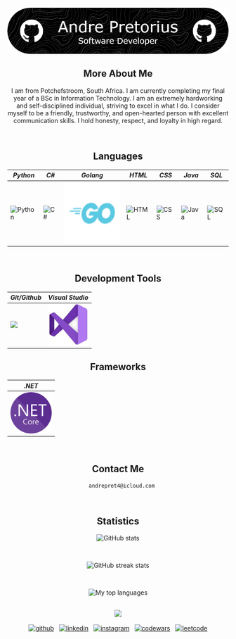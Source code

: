 <div align="center">

![Header](./header-image.png)

</div>

<div align="center">

## More About Me
I am from Potchefstroom, South Africa. I am currently completing my final year of a BSc in Information Technology. I am an extremely hardworking and self-disciplined individual, striving to excel in what I do. I consider myself to be a friendly, trustworthy, and open-hearted person with excellent communication skills. I hold honesty, respect, and loyalty in high regard.

</div>  

<br style="line-height: 3em;">

<div align="center">
  
## Languages

| *Python*   | *C#*   | *Golang* | *HTML*   | *CSS*  | *Java* | *SQL*        |
|----------|------------|--------|----------|--------------|------------|------------|
| ![Python](https://github.com/user-attachments/assets/30a866fa-68e6-4c14-9ce0-fc091ba02837) | ![C#](https://github.com/user-attachments/assets/dbb611ba-1c13-4d08-9e44-891a6902d65b) | <img src="Assets/Go-Logo_LightBlue.png" width=140 height=140> | ![HTML](https://github.com/user-attachments/assets/6dc9c905-386c-46f2-8133-272d97f8cffe) | ![CSS](https://github.com/user-attachments/assets/f8842de9-1306-494b-a9c0-91cbdb37b6d4) | ![Java](https://github.com/user-attachments/assets/d193a005-5528-47e2-80d3-c356c86f684b) | ![SQL](https://github.com/user-attachments/assets/4646e2b4-4225-4636-a632-78a18603852d) |  

</div>  

<br style="line-height: 3em;">

<div align="center">
  
## Development Tools

| *Git/Github*   | *Visual Studio* |
|----------|--------|
| <img src="https://github.com/user-attachments/assets/f3943f56-868e-43d7-a6d5-efd430fcf323"> | <img src="Assets/Visual Studio.jpeg" width=93.81 height=93.81> |

</div> 

<div align="center">
  
## Frameworks

| *.NET*   |
|----------|
| <img src="Assets/dot-NET-Core.png" width=93.81 height=93.81 > |

</div>   

<br style="line-height: 3em;">

<div align="center">

## Contact Me

<pre>
  <code id="email-command">andrepret4@icloud.com</code>
</pre>

</div>

<br style="line-height: 3em;">

<div align="center">

## Statistics

![GitHub stats](https://github-readme-stats.vercel.app/api?username=AndreP04&show_icons=true&count_private=true,html&theme=algolia)

<br style="line-height: 3em;">

![GitHub streak stats](https://streak-stats.demolab.com/?user=AndreP04&,html&theme=algolia)

<br style="line-height: 3em;">

![My top languages](https://github-readme-stats.vercel.app/api/top-langs/?username=AndreP04&show=javascript,css,scss,html&theme=algolia)

</div>

<br style="line-height: 3em;">

<div align="center">
  <img src="https://github.com/user-attachments/assets/01db191b-6a31-42f0-aa92-2d72d6ea82e7" />
</div>  

<p align="center">
  <a href="https://github.com/AndreP04"><img src='https://upload.wikimedia.org/wikipedia/commons/9/91/Octicons-mark-github.svg' alt='github' height='40'></a>&nbsp;&nbsp;
  <a href="https://www.linkedin.com/in/andre-pretorius-680592285/"><img src='https://upload.wikimedia.org/wikipedia/commons/c/ca/LinkedIn_logo_initials.png' alt='linkedin' height='40'></a>&nbsp;&nbsp;
  <a href="https://www.instagram.com/_andrepretorius_/"><img src='https://upload.wikimedia.org/wikipedia/commons/a/a5/Instagram_icon.png' alt='instagram' height='40'></a>&nbsp;&nbsp;
  <a href="https://www.codewars.com/users/AndreP04"><img src='https://raw.githubusercontent.com/simple-icons/simple-icons/develop/icons/codewars.svg' alt='codewars' height='40'></a>&nbsp;&nbsp;
  <a href="https://leetcode.com/u/AndrePret04/"><img src='https://upload.wikimedia.org/wikipedia/commons/1/19/LeetCode_logo_black.png' alt='leetcode' height='40'></a>
</p>
